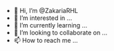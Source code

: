 - 👋 Hi, I’m @ZakariaRHL
- 👀 I’m interested in ...
- 🌱 I’m currently learning ...
- 💞️ I’m looking to collaborate on ...
- 📫 How to reach me ...

<!---
ZakariaRHL/ZakariaRHL is a ✨ special ✨ repository because its `README.md` (this file) appears on your GitHub profile.
You can click the Preview link to take a look at your changes.
--->
